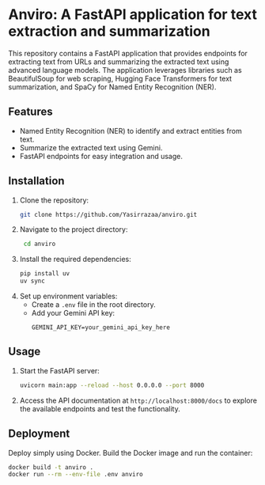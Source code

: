 # Anviro: A FastAPI application for text extraction and summarization

This repository contains a FastAPI application that provides endpoints for extracting text from URLs and summarizing the extracted text using advanced language models. The application leverages libraries such as BeautifulSoup for web scraping, Hugging Face Transformers for text summarization, and SpaCy for Named Entity Recognition (NER).

## Features
- Named Entity Recognition (NER) to identify and extract entities from text.
- Summarize the extracted text using Gemini.
- FastAPI endpoints for easy integration and usage.

## Installation
1. Clone the repository:
   ```bash
   git clone https://github.com/Yasirrazaa/anviro.git
2. Navigate to the project directory:
   ```bash
    cd anviro

3. Install the required dependencies:
   ```bash
   pip install uv
   uv sync
4. Set up environment variables:
   - Create a `.env` file in the root directory.
   - Add your Gemini API key:
     ```env
     GEMINI_API_KEY=your_gemini_api_key_here

     ```

## Usage
1. Start the FastAPI server:
   ```bash
   uvicorn main:app --reload --host 0.0.0.0 --port 8000
2. Access the API documentation at `http://localhost:8000/docs` to explore the available endpoints and test the functionality.

## Deployment
Deploy simply using Docker. Build the Docker image and run the container:
```bash
docker build -t anviro .
docker run --rm --env-file .env anviro
```
